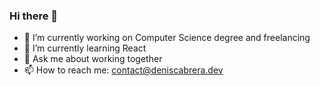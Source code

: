 ### Hi there 👋

- 🔭 I’m currently working on Computer Science degree and freelancing
- 🌱 I’m currently learning React
- 💬 Ask me about working together
- 📫 How to reach me: contact@deniscabrera.dev
